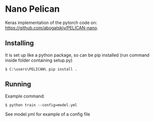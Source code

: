# Nano Pelican
Keras implementation of the pytorch code on: https://github.com/abogatskiy/PELICAN-nano.

## Installing
It is set up like a python package, so can be pip installed (run command inside folder containing setup.py)
```
$ C:\users\PELICAN\ pip install .
```
## Running

Example command:
```
$ python train --config=model.yml
```
See model.yml for example of a config file

